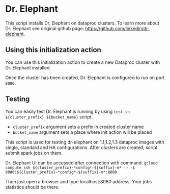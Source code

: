 # Dr. Elephant

This script installs Dr. Elephant on dataproc clusters. To learn more about Dr. Elephant see original github page: https://github.com/linkedin/dr-elephant.


## Using this initialization action
You can use this initialization action to create a new Dataproc cluster with Dr. Elephant installed.

Once the cluster has been created, Dr. Elephant is configured to run on port `8080`.

## Testing
You can easily test Dr. Elephant is running by using ```test.sh ${cluster_prefix} ${bucket_name}``` script.

* ```cluster_prefix``` argument sets a prefix in created cluster name
* ```bucket_name``` argument sets a place where init action will be placed

This script is used for testing dr-elephant on 1.1,1.2,1.3 dataproc images with single,
standard and HA configurations. After clusters are created, script submit spark jobs on them.

Dr. Elephant UI can be accessed after connection with command:
```gcloud compute ssh ${cluster_prefix}-*config*-${suffix}-m* -- -L 8080:${cluster_prefix}-*config*-${suffix}-m*:8080```

Then just open a browser and type localhost:8080 address. Your jobs statistics should be there.
